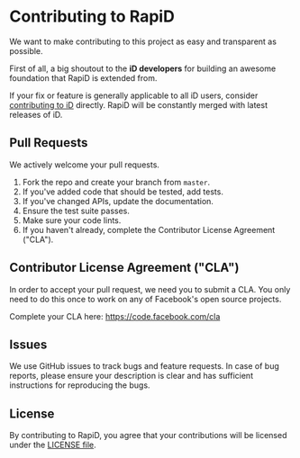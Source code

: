 # Contributing to RapiD
We want to make contributing to this project as easy and transparent as possible.

First of all, a big shoutout to the **iD developers** for building an awesome foundation that RapiD is extended from.

If your fix or feature is generally applicable to all iD users, consider [contributing to iD](https://github.com/openstreetmap/iD/blob/master/CONTRIBUTING.md) directly. RapiD will be constantly merged with latest releases of iD.

## Pull Requests
We actively welcome your pull requests.

1. Fork the repo and create your branch from `master`.
2. If you've added code that should be tested, add tests.
3. If you've changed APIs, update the documentation.
4. Ensure the test suite passes.
5. Make sure your code lints.
6. If you haven't already, complete the Contributor License Agreement ("CLA").

## Contributor License Agreement ("CLA")
In order to accept your pull request, we need you to submit a CLA. You only need
to do this once to work on any of Facebook's open source projects.

Complete your CLA here: <https://code.facebook.com/cla>

## Issues
We use GitHub issues to track bugs and feature requests. In case of bug reports, please ensure your description is clear and has sufficient instructions for reproducing the bugs.

## License
By contributing to RapiD, you agree that your contributions will be licensed under the [LICENSE file](LICENSE.md).
